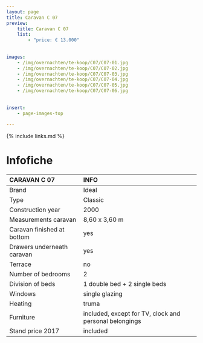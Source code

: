 ```yaml
---
layout: page
title: Caravan C 07
preview: 
    title: Caravan C 07
    list:
        - "price: € 13.000"
        
        
images:
    - /img/overnachten/te-koop/C07/C07-01.jpg
    - /img/overnachten/te-koop/C07/C07-02.jpg
    - /img/overnachten/te-koop/C07/C07-03.jpg
    - /img/overnachten/te-koop/C07/C07-04.jpg
    - /img/overnachten/te-koop/C07/C07-05.jpg
    - /img/overnachten/te-koop/C07/C07-06.jpg
    
    
insert:
    - page-images-top
    
---
```


{% include links.md %}



# Infofiche 

CARAVAN C 07                | INFO        | 
:---------------------------|:------------|
Brand                       |Ideal
Type                        |Classic
Construction year           |2000
Measurements caravan        |8,60 x 3,60 m
Caravan finished at bottom  |yes
Drawers underneath caravan  |yes
Terrace                     |no
Number of bedrooms          |2
Division of beds            |1 double bed + 2 single beds
Windows                     |single glazing
Heating                     |truma
Furniture                   |included, except for TV, clock and personal belongings
Stand price 2017            |included
